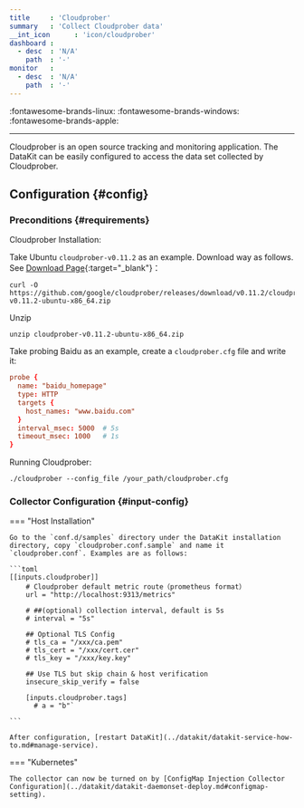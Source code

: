 ```yaml
---
title     : 'Cloudprober'
summary   : 'Collect Cloudprober data'
__int_icon      : 'icon/cloudprober'
dashboard :
  - desc  : 'N/A'
    path  : '-'
monitor   :
  - desc  : 'N/A'
    path  : '-'
---
```



:fontawesome-brands-linux: :fontawesome-brands-windows: :fontawesome-brands-apple:

---

Cloudprober is an open source tracking and monitoring application. The DataKit can be easily configured to access the data set collected by Cloudprober.

## Configuration {#config}

### Preconditions {#requirements}

Cloudprober Installation:

Take Ubuntu `cloudprober-v0.11.2` as an example. Download way as follows. See [Download Page](https://github.com/google/cloudprober/releases){:target="_blank"}：

```shell
curl -O https://github.com/google/cloudprober/releases/download/v0.11.2/cloudprober-v0.11.2-ubuntu-x86_64.zip
```

Unzip

```shell
unzip cloudprober-v0.11.2-ubuntu-x86_64.zip
```

Take probing Baidu as an example, create a  `cloudprober.cfg` file and write it:

```conf
probe {
  name: "baidu_homepage"
  type: HTTP
  targets {
    host_names: "www.baidu.com"
  }
  interval_msec: 5000  # 5s
  timeout_msec: 1000   # 1s
}
```

Running Cloudprober:

```shell
./cloudprober --config_file /your_path/cloudprober.cfg
```

### Collector Configuration {#input-config}

<!-- markdownlint-disable MD046 -->
=== "Host Installation"

    Go to the `conf.d/samples` directory under the DataKit installation directory, copy `cloudprober.conf.sample` and name it `cloudprober.conf`. Examples are as follows:
    
    ```toml
    [[inputs.cloudprober]]
        # Cloudprober default metric route（prometheus format）
        url = "http://localhost:9313/metrics" 
    
        # ##(optional) collection interval, default is 5s
        # interval = "5s"
    
        ## Optional TLS Config
        # tls_ca = "/xxx/ca.pem"
        # tls_cert = "/xxx/cert.cer"
        # tls_key = "/xxx/key.key"
    
        ## Use TLS but skip chain & host verification
        insecure_skip_verify = false
    
        [inputs.cloudprober.tags]
          # a = "b"`
    
    ```

    After configuration, [restart DataKit](../datakit/datakit-service-how-to.md#manage-service).

=== "Kubernetes"

    The collector can now be turned on by [ConfigMap Injection Collector Configuration](../datakit/datakit-daemonset-deploy.md#configmap-setting).
<!-- markdownlint-enable -->
